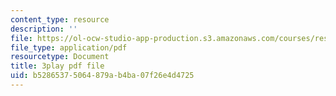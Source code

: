 ```yaml
---
content_type: resource
description: ''
file: https://ol-ocw-studio-app-production.s3.amazonaws.com/courses/res-18-009-learn-differential-equations-up-close-with-gilbert-strang-and-cleve-moler-fall-2015/b52865375064879ab4ba07f26e4d4725_ghjOS7Q82s0.pdf
file_type: application/pdf
resourcetype: Document
title: 3play pdf file
uid: b5286537-5064-879a-b4ba-07f26e4d4725
---
```


